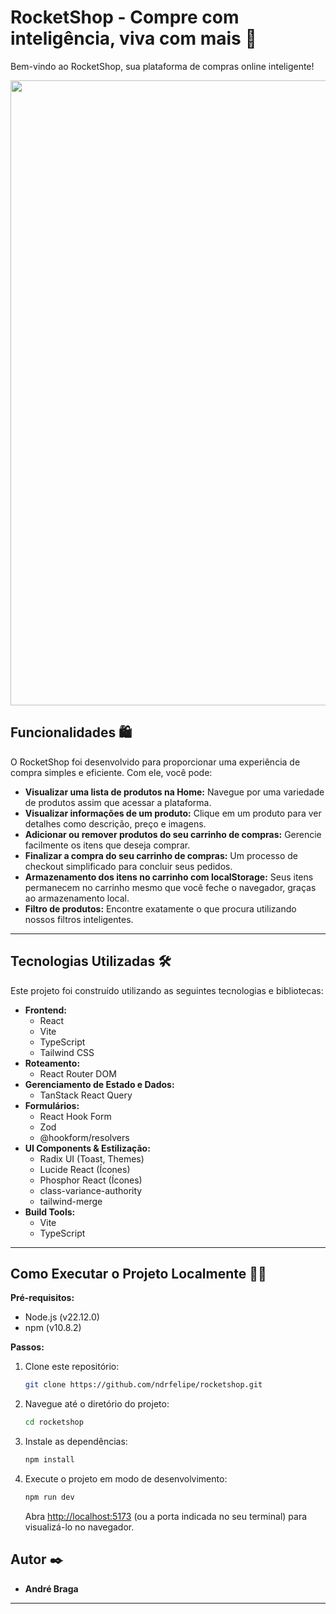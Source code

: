 # RocketShop - Compre com inteligência, viva com mais 🚀

Bem-vindo ao RocketShop, sua plataforma de compras online inteligente!
<div align="center">
   <img src="https://github.com/user-attachments/assets/193bf214-559f-4115-be49-bd485246f256" width="1000"/>
</div>


## Funcionalidades 🛍️

O RocketShop foi desenvolvido para proporcionar uma experiência de compra simples e eficiente. Com ele, você pode:

* **Visualizar uma lista de produtos na Home:** Navegue por uma variedade de produtos assim que acessar a plataforma.
* **Visualizar informações de um produto:** Clique em um produto para ver detalhes como descrição, preço e imagens.
* **Adicionar ou remover produtos do seu carrinho de compras:** Gerencie facilmente os itens que deseja comprar.
* **Finalizar a compra do seu carrinho de compras:** Um processo de checkout simplificado para concluir seus pedidos.
* **Armazenamento dos itens no carrinho com localStorage:** Seus itens permanecem no carrinho mesmo que você feche o navegador, graças ao armazenamento local.
* **Filtro de produtos:** Encontre exatamente o que procura utilizando nossos filtros inteligentes.

---

## Tecnologias Utilizadas 🛠️

Este projeto foi construído utilizando as seguintes tecnologias e bibliotecas:

* **Frontend:**
    * React
    * Vite
    * TypeScript
    * Tailwind CSS
* **Roteamento:**
    * React Router DOM
* **Gerenciamento de Estado e Dados:**
    * TanStack React Query
* **Formulários:**
    * React Hook Form
    * Zod
    * @hookform/resolvers
* **UI Components & Estilização:**
    * Radix UI (Toast, Themes)
    * Lucide React (Ícones)
    * Phosphor React (Ícones)
    * class-variance-authority
    * tailwind-merge
* **Build Tools:**
    * Vite
    * TypeScript

---

## Como Executar o Projeto Localmente 👨‍💻

**Pré-requisitos:**

* Node.js (v22.12.0)
* npm (v10.8.2)

**Passos:**

1.  Clone este repositório:
    ```bash
    git clone https://github.com/ndrfelipe/rocketshop.git
    ```
2.  Navegue até o diretório do projeto:
    ```bash
    cd rocketshop
    ```
3.  Instale as dependências:
    ```bash
    npm install
    ```
4.  Execute o projeto em modo de desenvolvimento:
    ```bash
    npm run dev
    ```
    Abra [http://localhost:5173](http://localhost:5173) (ou a porta indicada no seu terminal) para visualizá-lo no navegador.


## Autor ✒️

* **André Braga**

---

